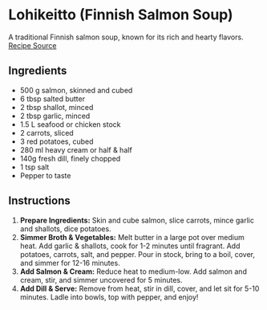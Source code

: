 # Lohikeitto (Finnish Salmon Soup)

A traditional Finnish salmon soup, known for its rich and hearty flavors. [Recipe Source](https://www.reddit.com/r/FoodPorn/comments/tk4gso/oc_lohikeitto_finnish_salmon_soup/)

## Ingredients

- 500 g salmon, skinned and cubed
- 6 tbsp salted butter
- 2 tbsp shallot, minced
- 2 tbsp garlic, minced
- 1.5 L seafood or chicken stock
- 2 carrots, sliced
- 3 red potatoes, cubed
- 280 ml heavy cream or half & half
- 140g fresh dill, finely chopped
- 1 tsp salt
- Pepper to taste

## Instructions

1. **Prepare Ingredients:** Skin and cube salmon, slice carrots, mince garlic and shallots, dice potatoes.
2. **Simmer Broth & Vegetables:** Melt butter in a large pot over medium heat. Add garlic & shallots, cook for 1-2 minutes until fragrant. Add potatoes, carrots, salt, and pepper. Pour in stock, bring to a boil, cover, and simmer for 12-16 minutes.
3. **Add Salmon & Cream:** Reduce heat to medium-low. Add salmon and cream, stir, and simmer uncovered for 5 minutes.
4. **Add Dill & Serve:** Remove from heat, stir in dill, cover, and let sit for 5-10 minutes. Ladle into bowls, top with pepper, and enjoy!
